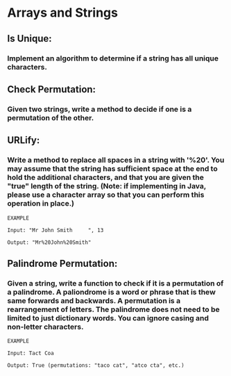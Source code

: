 # Arrays and Strings

## **Is Unique**: 

### Implement an algorithm to determine if a string has all unique characters.

## **Check Permutation**:

### Given two strings, write a method to decide if one is a permutation of the other.

## **URLify**:

### Write a method to replace all spaces in a string with '%20'.  You may assume that the string has sufficient space at the end to hold the additional characters, and that you are given the "true" length of the string.  (Note: if implementing in Java, please use a character array so that you can perform this operation in place.)

```
EXAMPLE

Input: "Mr John Smith     ", 13

Output: "Mr%20John%20Smith"
```

## **Palindrome Permutation**:

### Given a string, write a function to check if it is a permutation of a palindrome.  A paliondrome is a word or phrase that is thew same forwards and backwards.  A permutation is a rearrangement of letters.  The palindrome does not need to be limited to just dictionary words.  You can ignore casing and non-letter characters.

```
EXAMPLE 

Input: Tact Coa

Output: True (permutations: "taco cat", "atco cta", etc.)
```

